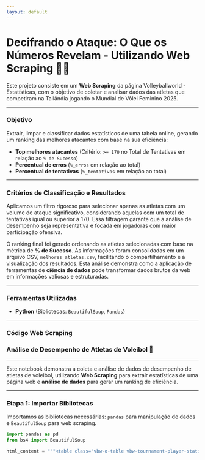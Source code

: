 ```yaml
---
layout: default
---
```


# Decifrando o Ataque: O Que os Números Revelam - Utilizando Web Scraping 🏐👧

Este projeto consiste em um **Web Scraping** da página Volleyballworld - Estatísticas, com o objetivo de coletar e analisar dados das atletas que competiram na Tailândia jogando o Mundial de Vôlei Feminino 2025.

---

### Objetivo

Extrair, limpar e classificar dados estatísticos de uma tabela online, gerando um ranking das melhores atacantes com base na sua eficiência:

- **Top melhores atacantes** (Critério: `>= 170` no Total de Tentativas em relação ao `% de Sucesso`)
- **Percentual de erros** (`%_erros` em relação ao total)
- **Percentual de tentativas** (`%_tentativas` em relação ao total)

---

### Critérios de Classificação e Resultados

Aplicamos um filtro rigoroso para selecionar apenas as atletas com um volume de ataque significativo, considerando aquelas com um total de tentativas igual ou superior a 170. Essa filtragem garante que a análise de desempenho seja representativa e focada em jogadoras com maior participação ofensiva.

O ranking final foi gerado ordenando as atletas selecionadas com base na métrica de **% de Sucesso**. As informações foram consolidadas em um arquivo CSV, `melhores_atletas.csv`, facilitando o compartilhamento e a visualização dos resultados. Esta análise demonstra como a aplicação de ferramentas de **ciência de dados** pode transformar dados brutos da web em informações valiosas e estruturadas.

---

### Ferramentas Utilizadas

- **Python** (Bibliotecas: `BeautifulSoup`, `Pandas`)

---

### Código Web Scraping

### Análise de Desempenho de Atletas de Voleibol 🏐

---

Este notebook demonstra a coleta e análise de dados de desempenho de atletas de voleibol, utilizando **Web Scraping** para extrair estatísticas de uma página web e **análise de dados** para gerar um ranking de eficiência.

---

### **Etapa 1: Importar Bibliotecas**

Importamos as bibliotecas necessárias: `pandas` para manipulação de dados e `BeautifulSoup` para web scraping.

```python
import pandas as pd
from bs4 import BeautifulSoup

html_content = """<table class="vbw-o-table vbw-tournament-player-statistic-table vbw-stats-scorers" data-enable-sorting="true" data-pagination="20"><thead class="vbw-o-table_header"><tr class="vbw-o-tableheader-group"><th class="vbw-o-tableheader rank" scope="col"><span class="full-text">Classificação</span><span class="abbreviated-text">Class.</span></th><th class="vbw-o-tableheader playername" scope="col"><span class="full-text">Nome do atleta</span><span class="abbreviated-text">Atleta</span></th><th class="vbw-o-tableheader federation" scope="col"><span class="full-text">Team</span><span class="abbreviated-text">Team</span></th><th class="vbw-o-tableheader attacks" scope="col"><span class="full-text">Pontos</span><span class="abbreviated-text">attacks</span></th><th class="vbw-o-tableheader faults" scope="col"><span class="full-text">Erros</span><span class="abbreviated-text">SE</span></th><th class="vbw-o-tableheader shots" scope="col"><span class="full-text">Tentativas</span><span class="abbreviated-text">shots</span></th><th class="vbw-o-tableheader average-per-match" scope="col"><span class="full-text">Média por partida</span><span class="abbreviated-text">average-per-match</span></th><th class="vbw-o-tableheader success-perc" scope="col"><span class="full-text">% de Sucesso</span><span class="abbreviated-text">% de Sucesso</span></th><th class="vbw-o-tableheader total-attempts" scope="col"><span class="full-text">Total</span><span class="abbreviated-text">TA</span></th></tr></thead><tbody class="vbw-o-tablebody"><tr class="vbw-o-tablerow vbw-o-tablerow--scorer vbw-stats-player-4" data-player-no="143339"><td class="vbw-o-tablecell rank">1</td><td class="vbw-o-tablecell playername"><a class="vbw-muplayer" href="/volleyball/competitions/women-world-championship/players/143339">Vargas</a></td><td class="vbw-o-tablecell federation">TUR</td><td class="vbw-o-tablecell attacks">134</td><td class="vbw-o-tablecell faults">28</td><td class="vbw-o-tablecell shots">110</td><td class="vbw-o-tablecell average-per-match">19.14</td><td class="vbw-o-tablecell success-perc">49.26</td><td class="vbw-o-tablecell total-attempts">272</td></tr><tr class="vbw-o-tablerow vbw-o-tablerow--scorer vbw-stats-player-4" data-player-no="162218"><td class="vbw-o-tablecell rank">2</td><td class="vbw-o-tablecell playername"><a class="vbw-muplayer" href="/volleyball/competitions/women-world-championship/players/162218">Ishikawa</a></td><td class="vbw-o-tablecell federation">JPN</td><td class="vbw-o-tablecell attacks">128</td><td class="vbw-o-tablecell faults">53</td><td class="vbw-o-tablecell shots">153</td><td class="vbw-o-tablecell average-per-match">18.29</td><td class="vbw-o-tablecell success-perc">38.32</td><td class="vbw-o-tablecell total-attempts">334</td></tr><tr class="vbw-o-tablerow vbw-o-tablerow--scorer vbw-stats-player-10" data-player-no="136896"><td class="vbw-o-tablecell rank">3</td><td class="vbw-o-tablecell playername"><a class="vbw-muplayer" href="/volleyball/competitions/women-world-championship/players/136896">Gabi</a></td><td class="vbw-o-tablecell federation">BRA</td><td class="vbw-o-tablecell attacks">125</td><td class="vbw-o-tablecell faults">34</td><td class="vbw-o-tablecell shots">109</td><td class="vbw-o-tablecell average-per-match">17.86</td><td class="vbw-o-tablecell success-perc">46.64</td><td class="vbw-o-tablecell total-attempts">268</td></tr><tr class="vbw-o-tablerow vbw-o-tablerow--scorer vbw-stats-player-18" data-player-no="150840"><td class="vbw-o-tablecell rank">4</td><td class="vbw-o-tablecell playername"><a class="vbw-muplayer" href="/volleyball/competitions/women-world-championship/players/150840">Egonu</a></td><td class="vbw-o-tablecell federation">ITA</td><td class="vbw-o-tablecell attacks">106</td><td class="vbw-o-tablecell faults">28</td><td class="vbw-o-tablecell shots">106</td><td class="vbw-o-tablecell average-per-match">15.14</td><td class="vbw-o-tablecell success-perc">44.17</td><td class="vbw-o-tablecell total-attempts">240</td></tr><tr class="vbw-o-tablerow vbw-o-tablerow--scorer vbw-stats-player-1" data-player-no="168983"><td class="vbw-o-tablecell rank">5</td><td class="vbw-o-tablecell playername"><a class="vbw-muplayer" href="/volleyball/competitions/women-world-championship/players/168983">Cazaute</a></td><td class="vbw-o-tablecell federation">FRA</td><td class="vbw-o-tablecell attacks">96</td><td class="vbw-o-tablecell faults">32</td><td class="vbw-o-tablecell shots">86</td><td class="vbw-o-tablecell average-per-match">19.20</td><td class="vbw-o-tablecell success-perc">44.86</td><td class="vbw-o-tablecell total-attempts">214</td></tr><tr class="vbw-o-tablerow vbw-o-tablerow--scorer vbw-stats-player-26" data-player-no="189193"><td class="vbw-o-tablecell rank">6</td><td class="vbw-o-tablecell playername"><a class="vbw-muplayer" href="/volleyball/competitions/women-world-championship/players/189193">Yoshino</a></td><td class="vbw-o-tablecell federation">JPN</td><td class="vbw-o-tablecell attacks">92</td><td class="vbw-o-tablecell faults">41

